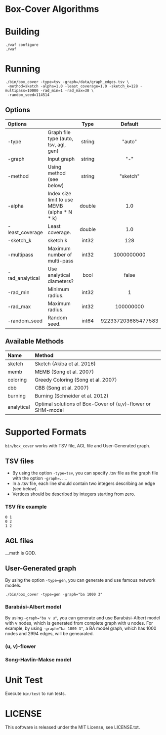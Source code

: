 Box-Cover Algorithms
========================

# Building

```
./waf configure
./waf
```

# Running

```
./bin/box_cover -type=tsv -graph=/data/graph_edges.tsv \
 -method=sketch -alpha=1.0 -least_coverage=1.0 -sketch_k=128 -multipass=10000 -rad_min=1 -rad_max=30 \
 -random_seed=114514 
```

## Options
|Options          |                                                |Type   |Default|
|:----------------|:-----------------------------------------------|:-----:|:----:|
|-type            |Graph file type (auto, tsv, agl, gen) |string | "auto"|
|-graph           |Input graph                                     |string | "-"   |
|-method          |Using method (see below)           |string |"sketch"|
|-alpha           |Index size limit to use MEMB (alpha * N * k)        |double |1.0    |
|-least_coverage  |Least coverage.                   |double |1.0|
|-sketch_k        |sketch k                                        |int32|128|
|-multipass       |Maximum number of multi-pass      |int32|1000000000|
|-rad_analytical  |Use analytical diameters?         | bool|false|
|-rad_min         |Minimum radius.                                  |int32 |  1|
|-rad_max         |Maximum radius.                                  |int32 |100000000|
|-random_seed     |Random seed.                                    |int64|922337203685477583|

## Available Methods

|Name|Method|
|:--|:--|
|sketch|Sketch (Akiba et al. 2016)|
|memb|MEMB (Song et al. 2007)|
|coloring|Greedy Coloring (Song et al. 2007)|
|cbb|CBB (Song et al. 2007)|
|burning|Burning (Schneider et al. 2012)|
|analytical|Optimal solutions of Box-Cover of (u,v)-flower or SHM-model|


# Supported Formats

`bin/box_cover` works with TSV file, AGL file and User-Generated graph.

## TSV files 
* By using the option `-type=tsv`, you can specify .tsv file as the graph file with the option `-graph=...`.
* In a .tsv file, each line should contain two integers describing an edge (see below).
* Vertices should be described by integers starting from zero.

### TSV file example
```
0 1
0 2
1 2
```

## AGL files
__math is GOD.

## User-Generated graph
By using the option `-type=gen`, you can generate and use famous network models.
```
./bin/box_cover -type=gen -graph="ba 1000 3"
```

### Barabási–Albert model
By using `-graph="ba v u"`, you can generate and use Barabási–Albert model with v nodes, which is generated from complete graph with u nodes.
For example, by using `-graph="ba 1000 3"`, a BA model graph, which has 1000 nodes and 2994 edges, will be genearated.

### (u, v)-flower
### Song-Havlin-Makse model

# Unit Test
Execute `bin/test` to run tests.

# LICENSE

This software is released under the MIT License, see LICENSE.txt.
